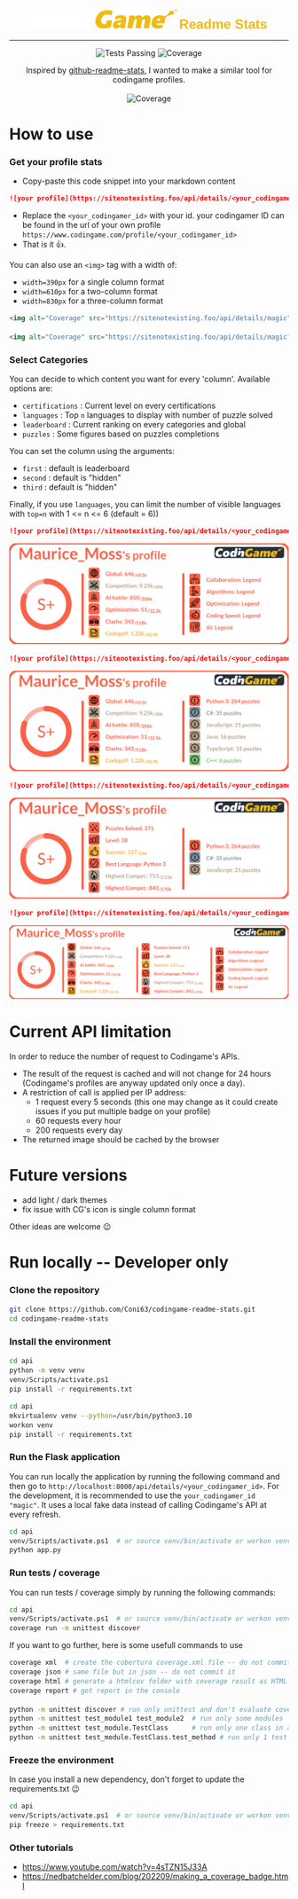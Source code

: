 <p align="center">
<img alt="Coverage" src="assets/codingame.svg"/>
<span style="font-size:24px;font-family:'Arial';font-weight:bold;color:#f2bb13">Readme Stats</span>
</p>



<hr>
<p align="center">
    <img alt="Tests Passing" src="https://github.com/Coni63/codingame-readme-stats/actions/workflows/python-app.yml/badge.svg" />
    <img alt="Coverage" src="https://img.shields.io/endpoint?url=https://gist.githubusercontent.com/Coni63/6c21abaea3a4f99c473fb817ce695722/raw/covbadge.json" />
</p>


<p align="center">
    Inspired by <a href="https://github.com/anuraghazra/github-readme-stats" target="_blank">github-readme-stats</a>, I wanted to make a similar tool for codingame profiles. <br><br>
    <img alt="Coverage" src="https://codingamereadmestats.pythonanywhere.com/api/details/magic?online=false&second=certifications" width="640px" height="220px"/>
</p>



# How to use

### Get your profile stats

- Copy-paste this code snippet into your markdown content
```md
![your profile](https://sitenotexisting.foo/api/details/<your_codingamer_id>)
```

- Replace the `<your_codingamer_id>` with your id. your codingamer ID can be found in the url of your own profile `https://www.codingame.com/profile/<your_codingamer_id>`
- That is it 👍.

You can also use an `<img>` tag with a width of:
- `width=390px` for a single column format 
- `width=610px` for a two-column format
- `width=830px` for a three-column format

```html
<img alt="Coverage" src="https://sitenotexisting.foo/api/details/magic" width="410px" height="220px"/>
 
<img alt="Coverage" src="https://sitenotexisting.foo/api/details/magic?online=false&second=certifications" width="640px" height="220px"/>
```

### Select Categories

You can decide to which content you want for every 'column'. Available options are:
- `certifications` : Current level on every certifications
- `languages` : Top  `n` languages to display with number of puzzle solved
- `leaderboard` : Current ranking on every categories and global 
- `puzzles` : Some figures based on puzzles completions

You can set the column using the arguments:
- `first` : default is leaderboard
- `second` : default is "hidden"
- `third` : default is "hidden"

Finally, if you use `languages`, you can limit the number of visible languages with `top=n` with 1 <= n <= 6 (default = 6))



```md
![your profile](https://sitenotexisting.foo/api/details/<your_codingamer_id>?first=leaderboard&second=certifications)
```
<p align="center">
    <img alt="Coverage" src="assets/badge_certifications.svg"/>
</p>

```md
![your profile](https://sitenotexisting.foo/api/details/<your_codingamer_id>?first=leaderboard&second=languages)
```
<p align="center">
    <img alt="Coverage" src="assets/badge_languages.svg"/>
</p>

```md
![your profile](https://sitenotexisting.foo/api/details/<your_codingamer_id>?first=leaderboard&second=languages&top=3)
```
<p align="center">
    <img alt="Coverage" src="assets/badge_languages_top.svg"/>
</p>

```md
![your profile](https://sitenotexisting.foo/api/details/<your_codingamer_id>?first=leaderboard&second=puzzles&third=certifications)
```
<p align="center">
    <img alt="Coverage" src="assets/badge_full.svg"/>
</p>


# Current API limitation

In order to reduce the number of request to Codingame's APIs. 

- The result of the request is cached and will not change for 24 hours (Codingame's profiles are anyway updated only once a day).
- A restriction of call is applied per IP address:
  - 1 request every 5 seconds (this one may change as it could create issues if you put multiple badge on your profile)
  - 60 requests every hour
  - 200 requests every day
- The returned image should be cached by the browser


# Future versions

- add light / dark themes
- fix issue with CG's icon is single column format

Other ideas are welcome 😉

# Run locally -- Developer only

### Clone the repository

```sh
git clone https://github.com/Coni63/codingame-readme-stats.git
cd codingame-readme-stats
```

### Install the environment

```sh
cd api
python -m venv venv
venv/Scripts/activate.ps1
pip install -r requirements.txt
```

```sh
cd api
mkvirtualenv venv --python=/usr/bin/python3.10
workon venv
pip install -r requirements.txt
```

### Run the Flask application

You can run locally the application by running the following command and then go to
`http://localhost:8000/api/details/<your_codingamer_id>`. For the development, it is recommended to use the `your_codingamer_id "magic"`. It uses a local fake data instead of calling Codingame's API at every refresh.

```sh
cd api
venv/Scripts/activate.ps1  # or source venv/bin/activate or workon venv
python app.py
```

### Run tests / coverage

You can run tests / coverage simply by running the following commands:

```sh
cd api
venv/Scripts/activate.ps1  # or source venv/bin/activate or workon venv
coverage run -m unittest discover
```

If you want to go further, here is some usefull commands to use

```sh
coverage xml  # create the cobertura coverage.xml file -- do not commit it
coverage json # same file but in json -- do not commit it
coverage html # generate a htmlcov folder with coverage result as HTML file -- do not commit it
coverage report # get report in the console

python -m unittest discover # run only unittest and don't evaluate coverage
python -m unittest test_module1 test_module2  # run only some modules
python -m unittest test_module.TestClass      # run only one class in a module
python -m unittest test_module.TestClass.test_method # run only 1 test in a class
```

### Freeze the environment

In case you install a new dependency, don't forget to update the requirements.txt 😉

```sh
cd api
venv/Scripts/activate.ps1  # or source venv/bin/activate or workon venv
pip freeze > requirements.txt
```

### Other tutorials

- https://www.youtube.com/watch?v=4sTZN15J33A
- https://nedbatchelder.com/blog/202209/making_a_coverage_badge.html
